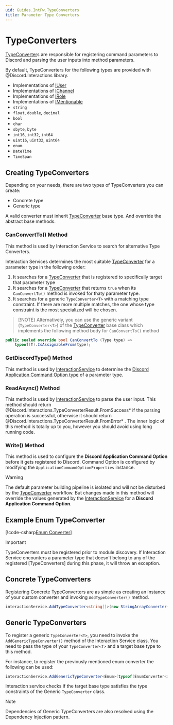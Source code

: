 ```yaml
---
uid: Guides.IntFw.TypeConverters
title: Parameter Type Converters
---
```


# TypeConverters

[TypeConverter]s are responsible for registering command parameters to Discord and parsing the user inputs into method parameters.

By default, TypeConverters for the following types are provided with @Discord.Interactions library.

- Implementations of [IUser]
- Implementations of [IChannel]
- Implementations of [IRole]
- Implementations of [IMentionable]
- `string`
- `float`, `double`, `decimal`
- `bool`
- `char`
- `sbyte`, `byte`
- `int16`, `int32`, `int64`
- `uint16`, `uint32`, `uint64`
- `enum`
- `DateTime`
- `TimeSpan`

## Creating TypeConverters

Depending on your needs, there are two types of TypeConverters you can create:

- Concrete type
- Generic type

A valid converter must inherit [TypeConverter] base type. And override the abstract base methods.

### CanConvertTo() Method

This method is used by Interaction Service to search for alternative Type Converters.

Interaction Services determines the most suitable [TypeConverter] for a parameter type in the following order:

1. It searches for a [TypeConverter] that is registered to specifically target that parameter type
2. It searches for a [TypeConverter] that returns `true` when its `CanConvertTo()` method is invoked for thaty parameter type.
3. It searches for a generic `TypeConverter<T>` with a matching type constraint. If there are more multiple matches,
the one whose type constraint is the most specialized will be chosen.

> [!NOTE}
> Alternatively, you can use the generic variant (`TypeConverter<T>`) of the
> [TypeConverter] base class which implements the following method body for `CanConvertTo()` method

```csharp
public sealed override bool CanConvertTo (Type type) => 
    typeof(T).IsAssignableFrom(type);
```

### GetDiscordType() Method

This method is used by [InteractionService] to determine the
[Discord Application Command Option type](https://discord.com/developers/docs/interactions/application-commands#application-command-object-application-command-option-type)
of a parameter type.

### ReadAsync() Method

This method is used by [InteractionService] to parse the user input.
This method should return @Discord.Interactions.TypeConverterResult.FromSuccess* if the parsing operation is successful,
otherwise it should return @Discord.Interactions.TypeConverterResult.FromError* .
The inner logic of this method is totally up to you,
however you should avoid using long running code.

### Write() Method

This method is used to configure the **Discord Application Command Option** before it gets registered to Discord.
Command Option is configured by modifying the `ApplicationCommandOptionProperties` instance.

> [!WARNING]
> The default parameter building pipeline is isolated and will not be disturbed by the [TypeConverter] workflow.
> But changes made in this method will override the values generated by the
> [InteractionService] for a **Discord Application Command Option**.

## Example Enum TypeConverter

[!code-csharp[Enum Converter](samples/typeconverters/enum_converter.cs)]

> [!IMPORTANT]
> TypeConverters must be registered prior to module discovery.
> If Interaction Service encounters a parameter type that doesn't belong to any of the
> registered [TypeConverters] during this phase, it will throw an exception.

## Concrete TypeConverters

Registering Concrete TypeConverters are as simple as creating an instance of your custom converter and invoking `AddTypeConverter()` method.

```csharp
interactionService.AddTypeConverter<string[]>(new StringArrayConverter());
```

## Generic TypeConverters

To register a generic `TypeConverter<T>`, you need to invoke the `AddGenericTypeConverter()` method of the Interaction Service class.
You need to pass the type of your `TypeConverter<T>` and a target base type to this method.

For instance, to register the previously mentioned enum converter the following can be used:

```csharp
interactionService.AddGenericTypeConverter<Enum>(typeof(EnumConverter<>));
```

Interaction service checks if the target base type satisfies the type constraints of the Generic `TypeConverter` class.

> [!NOTE]
> Dependencies of Generic TypeConverters are also resolved using the Dependency Injection pattern.

[TypeConverter]: xref:Discord.Interactions.TypeConverter
[InteractionService]: xref:Discord.Interactions.InteractionService
[IChannel]: xref:Discord.IChannel
[IRole]: xref:Discord.IRole
[IUser]: xref:Discord.IUser
[IMentionable]: xref:Discord.IMentionable
